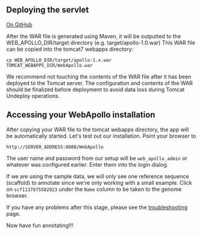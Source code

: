 ## Deploying the servlet

<a href="https://github.com/GMOD/Apollo/blob/master/docs/Deploy.md">On GitHub</a>

After the WAR file is generated using Maven, it
will be outputted to the WEB\_APOLLO\_DIR/target directory (e.g. target/apollo-1.0.war)
This WAR file can be copied into the tomcat7 webapps directory:

    cp WEB_APOLLO_DIR/target/apollo-1.x.war TOMCAT_WEBAPPS_DIR/WebApollo.war

We recommend not touching the contents of the WAR file after it has been deployed to the Tomcat server.
The configuration and contents of the WAR should be finalized before deployment to avoid
data loss during Tomcat Undeploy operations.

## Accessing your WebApollo installation

After copying your WAR file to the tomcat webapps directory, the app
will be automatically started. Let's test out our installation. Point
your browser to

    http://SERVER_ADDRESS:8080/WebApollo

The user name and password from our setup will be `web_apollo_admin` or whatever was configured earlier. Enter them into the login dialog.

If we are using the sample data, we will only see one reference sequence (scaffold) to annotate since we're only working
with a small example. Click on `scf1117875582023` under the `Name` column to be taken to the genome browser.

If you have any problems after this stage, please see the [troubleshooting](Troubleshooting.md) page.

Now have fun annotating!!!

